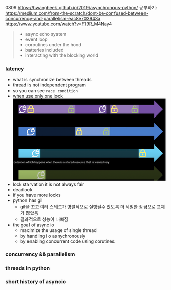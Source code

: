 0809 https://hwangheek.github.io/2019/asynchronous-python/ 공부하기:
https://medium.com/from-the-scratch/dont-be-confused-between-concurrency-and-parallelism-eac8e703943a
https://www.youtube.com/watch?v=F19R_M4Nay4

>-  async echo system
>- event loop 
> - coroutines under the hood 
> - batteries included
> - interacting with the blocking world
 

### latency
-  what is synchronize between threads
-  thread is not independent program
-  so you can see `race condition`
  - when use only one lock 
  ![](static/2022-10-07-15-27-40.png)
  - lock starvation
  it is not always fair
  - deadlock
  - if you have more locks 
  - python has gil
    - gil을 끄고 여러 스레드가 병렬적으로 실행될수 있도록 더 세밀한 잠금으로 교체가 많았음
    - 결과적으로 성능이 나빠짐
- the goal of async io
  - maximize the usage of single thread
  - by handling i o asnychronously 
  - by enabling concurrent code using corutines
### concurrency && parallelism

### threads in python

### short history of asyncio

